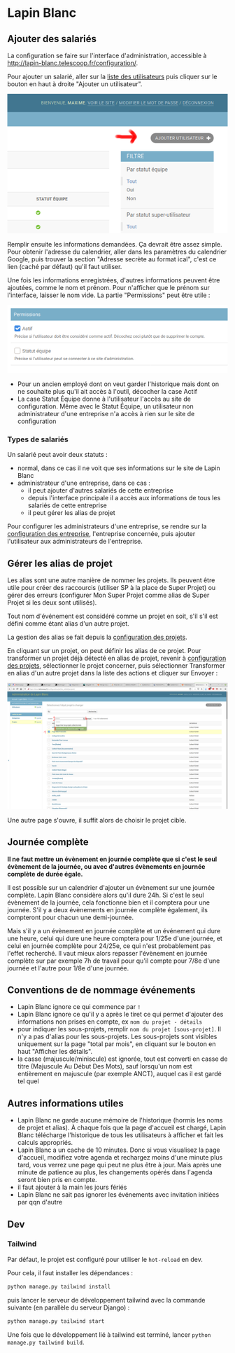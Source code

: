 # Lapin Blanc

## Ajouter des salariés

La configuration se faire sur l'interface d'administration, accessible à
http://lapin-blanc.telescoop.fr/configuration/.

Pour ajouter un salarié, aller sur la
[liste des utilisateurs](http://lapin-blanc.telescoop.fr/configuration/auth/user/)
puis cliquer sur le bouton en haut à droite "Ajouter un utilisateur".

![](readme-images/add-user.png)

Remplir ensuite les informations demandées. Ça devrait être assez simple.
Pour obtenir l'adresse du calendrier, aller dans les paramètres du calendrier Google,
puis trouver la section "Adresse secrète au format ical", c'est ce lien
(caché par défaut) qu'il faut utiliser.

Une fois les informations enregistrées, d'autres informations peuvent être ajoutées,
comme le nom et prénom. Pour n'afficher que le prénom sur l'interface, laisser le nom
vide. La partie "Permissions" peut être utile :

![](readme-images/permissions.png)

- Pour un ancien employé dont on veut garder l'historique mais dont on ne souhaite
plus qu'il ait accès à l'outil, décocher la case Actif
- La case Statut Équipe donne à l'utilisateur l'accès au site de configuration. Même
avec le Statut Équipe, un utilisateur non administrateur d'une entreprise n'a accès
à rien sur le site de configuration

### Types de salariés

Un salarié peut avoir deux statuts :

- normal, dans ce cas il ne voit que ses informations sur le site de Lapin Blanc
- administrateur d'une entreprise, dans ce cas :
  - il peut ajouter d'autres salariés de cette entreprise
  - depuis l'interface principale il a accès aux informations
    de tous les salariés de cette entreprise
  - il peut gérer les alias de projet

Pour configurer les administrateurs d'une entreprise, se rendre sur la
[configuration des entreprise](http://lapin-blanc.telescoop.fr/configuration/white_rabbit/company/),
l'entreprise concernée, puis ajouter l'utilisateur aux administrateurs de l'entreprise.

## Gérer les alias de projet

Les alias sont une autre manière de nommer les projets. Ils peuvent être utile pour
créer des raccourcis (utiliser SP à la place de Super Projet) ou gérer des erreurs
(configurer Mon Super Projet comme alias de Super Projet si les deux sont utilisés).

Tout nom d'événement est considéré comme un projet en soit, s'il s'il est défini comme
étant alias d'un autre projet.

La gestion des alias se fait depuis la
[configuration des projets](http://lapin-blanc.telescoop.fr/configuration/white_rabbit/project/).

En cliquant sur un projet, on peut définir les alias de ce projet. Pour transformer un
projet déjà détecté en alias de projet, revenir à [configuration des projets](http://lapin-blanc.telescoop.fr/configuration/white_rabbit/project/), sélectionner le projet concerner, puis sélectionner Transformer en alias
d'un autre projet dans la liste des actions et cliquer sur Envoyer :

![](readme-images/transform-to-alias.png)

Une autre page s'ouvre, il suffit alors de choisir le projet cible.

## Journée complète

**Il ne faut mettre un évènement en journée complète que si c'est le seul évènement de
la journée, ou avec d'autres évènements en journée complète de durée égale.**

Il est possible sur un calendrier d'ajouter un évènement sur une journée complète. Lapin
Blanc considère alors qu'il dure 24h. Si c'est le seul évènement de la journée, cela
fonctionne bien et il comptera pour une journée. S'il y a deux évènements en journée
complète également, ils compteront pour chacun une demi-journée.

Mais s'il y a un évènement en journée complète et un événement qui dure une heure, celui
qui dure une heure comptera pour 1/25e d'une journée, et celui en journée complète pour
24/25e, ce qui n'est probablement pas l'effet recherché. Il vaut mieux alors repasser
l'évènement en journée complète sur par exemple 7h de travail pour qu'il compte pour
7/8e d'une journée et l'autre pour 1/8e d'une journée.

## Conventions de de nommage événements

- Lapin Blanc ignore ce qui commence par `!`
- Lapin Blanc ignore ce qu'il y a après le tiret ce qui permet d'ajouter des informations
non prises en compte, ex `nom du projet - détails`
- pour indiquer les sous-projets, remplir `nom du projet [sous-projet]`.
Il n'y a pas d'alias pour les sous-projets. Les sous-projets sont visibles uniquement sur
la page "total par mois", en cliquant sur le bouton en haut "Afficher les détails".
- la casse (majuscule/miniscule) est ignorée, tout est converti en casse de titre
(Majuscule Au Début Des Mots), sauf lorsqu'un nom est entièrement en majuscule
(par exemple ANCT), auquel cas il est gardé tel quel

## Autres informations utiles

- Lapin Blanc ne garde aucune mémoire de l'historique (hormis les noms de projet et alias).
À chaque fois que la page d'accueil est chargé, Lapin Blanc télécharge l'historique de tous
les utilisateurs à afficher et fait les calculs appropriés.
- Lapin Blanc a un cache de 10 minutes. Donc si vous visualisez la page d'accueil, modifiez
votre agenda et rechargez moins d'une minute plus tard, vous verrez une page qui peut ne plus
être à jour. Mais après une minute de patience au plus, les changements opérés dans l'agenda
seront bien pris en compte.
- il faut ajouter à la main les jours fériés
- Lapin Blanc ne sait pas ignorer les événements avec invitation initiées par qqn d'autre

## Dev

### Tailwind
Par défaut, le projet est configuré pour utiliser le `hot-reload` en dev. 

Pour cela, il faut installer les dépendances : 
```bash
python manage.py tailwind install
``` 

puis lancer le serveur de développement tailwind avec la commande suivante (en parallèle du serveur Django) :
```bash
python manage.py tailwind start
```

Une fois que le développement lié à tailwind est terminé, lancer
`python manage.py tailwind build`.
